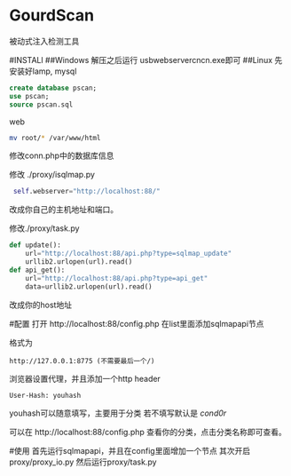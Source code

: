 # GourdScan

被动式注入检测工具


#INSTALl
##Windows
解压之后运行 usbwebservercncn.exe即可
##Linux
先安装好lamp,
mysql
```sql
create database pscan;
use pscan;
source pscan.sql
```

web
```sh
mv root/* /var/www/html
```

修改conn.php中的数据库信息

修改 ./proxy/isqlmap.py
```python
 self.webserver="http://localhost:88/"
```
改成你自己的主机地址和端口。

修改./proxy/task.py
```python
def update():
    url="http://localhost:88/api.php?type=sqlmap_update"
    urllib2.urlopen(url).read()
def api_get():
    url="http://localhost:88/api.php?type=api_get"
    data=urllib2.urlopen(url).read()
```
改成你的host地址

#配置
打开 http://localhost:88/config.php 在list里面添加sqlmapapi节点

格式为
```
http://127.0.0.1:8775 (不需要最后一个/)
```

浏览器设置代理，并且添加一个http header
```
User-Hash: youhash
```
youhash可以随意填写，主要用于分类
若不填写默认是 *cond0r*

可以在
http://localhost:88/config.php
查看你的分类，点击分类名称即可查看。

#使用
首先运行sqlmapapi，并且在config里面增加一个节点
其次开启proxy/proxy_io.py
然后运行proxy/task.py
